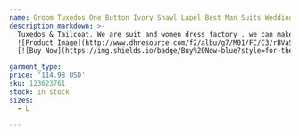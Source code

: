 ```yaml
---
name: Groom Tuxedos One Button Ivory Shawl Lapel Best Man Suits Wedding Groomsman Men Wedding Suits Bridegroom (Jacket+Pants+Vest+Tie) K:92
description_markdown: >-
  Tuxedos & Tailcoat. We are suit and women dress factory . we can make any colors ,any size and any styles , welcome order and wholesale.
  ![Product Image](http://www.dhresource.com/f2/albu/g7/M01/FC/C3/rBVaSlrRfbqAWtU-AAEVItdjaY4272.jpg)
  [![Buy Now](https://img.shields.io/badge/Buy%20Now-blue?style=for-the-badge&logo=none)](https://www.jdoqocy.com/click-100820740-14451685?url=http%3A%2F%2Fwww.dhgate.com%2Fproduct%2Fhot-sale-black-groom-tuxedos-stand-collar%2F123623761.html)

garment_type:
price: '114.98 USD'
sku: 123623761
stock: in stock
sizes:
  - L

---
```

